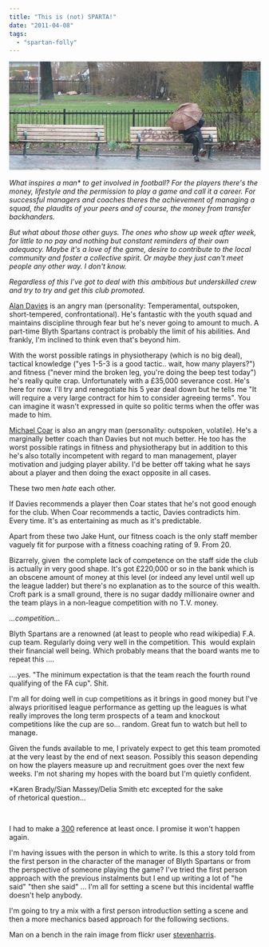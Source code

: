 ```yaml
---
title: "This is (not) SPARTA!"
date: "2011-04-08"
tags: 
  - "spartan-folly"
---
```


[![](/assets/img/rain_bench_web.jpg "rain_bench_web")](http://spurious-logic.net/this-is-not-sparta)

_What inspires a man\* to get involved in football? For the players there's the money, lifestyle and the permission to play a game and call it a career. For successful managers and coaches theres the achievement of managing a squad, the plaudits of your peers and of course, the money from transfer backhanders._

_But what about those other guys. The ones who show up week after week, for little to no pay and nothing but constant reminders of their own adequacy. Maybe it's a love of the game, desire to contribute to the local community and foster a collective spirit. Or maybe they just can't meet people any other way. I don't know._

_Regardless of this I've got to deal with this ambitious but underskilled crew and try to try and get this club promoted._

[Alan Davies](http://spurious-logic.net/wp-content/uploads/2011/01/Alan_Davis001.jpg) is an angry man (personality: Temperamental, outspoken, short-tempered, confrontational). He's fantastic with the youth squad and maintains discipline through fear but he's never going to amount to much. A part-time Blyth Spartans contract is probably the limit of his abilities. And frankly, I'm inclined to think even that's beyond him.

With the worst possible ratings in physiotherapy (which is no big deal), tactical knowledge ("yes 1-5-3 is a good tactic.. wait, how many players?") and fitness ("never mind the broken leg, you're doing the beep test today") he's really quite crap. Unfortunately with a £35,000 severance cost. He's here for now. I'll try and renegotiate his 5 year deal down but he tells me "It will require a very large contract for him to consider agreeing terms". You can imagine it wasn't expressed in quite so politic terms when the offer was made to him.

[Michael Coar](http://spurious-logic.net/wp-content/uploads/2011/01/michael_coar001.jpg) is also an angry man (personality: outspoken, volatile). He's a marginally better coach than Davies but not much better. He too has the worst possible ratings in fitness and physiotherapy but in addition to this he's also totally incompetent with regard to man management, player motivation and judging player ability. I'd be better off taking what he says about a player and then doing the exact opposite in all cases.

These two men _hate_ each other.

If Davies recommends a player then Coar states that he's not good enough for the club. When Coar recommends a tactic, Davies contradicts him. Every time. It's as entertaining as much as it's predictable.

Apart from these two Jake Hunt, our fitness coach is the only staff member vaguely fit for purpose with a fitness coaching rating of 9. From 20.

Bizarrely, given  the complete lack of competence on the staff side the club is actually in very good shape. It's got £220,000 or so in the bank which is an obscene amount of money at this level (or indeed any level until well up the league ladder) but there's no explanation as to the source of this wealth. Croft park is a small ground, there is no sugar daddy millionaire owner and the team plays in a non-league competition with no T.V. money.

_...competition..._

Blyth Spartans are a renowned (at least to people who read wikipedia) F.A. cup team. Regularly doing very well in the competition. This  would explain their financial well being. Which probably means that the board wants me to repeat this ....

....yes. "The minimum expectation is that the team reach the fourth round qualifying of the FA cup". Shit.

I'm all for doing well in cup competitions as it brings in good money but I've always prioritised league performance as getting up the leagues is what really improves the long term prospects of a team and knockout competitions like the cup are so... random. Great fun to watch but hell to manage.

Given the funds available to me, I privately expect to get this team promoted at the very least by the end of next season. Possibly this season depending on how the players measure up and recruitment goes over the next few weeks. I'm not sharing my hopes with the board but I'm quietly confident.

\*Karen Brady/Sian Massey/Delia Smith etc excepted for the sake of rhetorical question...

 

I had to make a [300](http://www.imdb.com/title/tt0416449/) reference at least once. I promise it won't happen again. 

I'm having issues with the person in which to write. Is this a story told from the first person in the character of the manager of Blyth Spartans or from the perspective of someone playing the game? I've tried the first person approach with the previous instalments but I end up writing a lot of "he said" "then she said" ... I'm all for setting a scene but this incidental waffle doesn't help anybody.

I'm going to try a mix with a first person introduction setting a scene and then a more mechanics based approach for the following sections.

Man on a bench in the rain image from flickr user [stevenharris](http://www.flickr.com/photos/stevenharris/).
